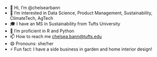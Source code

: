 - 👋 Hi, I’m @chelsearbann
- 👀 I’m interested in Data Science, Product Management, Sustainability, ClimateTech, AgTech
- 🎓 I have an MS in Sustainability from Tufts University
- 🌱 I’m proficient in R and Python
- 📫 How to reach me chelsea.bann@tufts.edu
- 😄 Pronouns: she/her
- ⚡ Fun fact: I have a side business in garden and home interior design!

<!---
chelsearbann/chelsearbann is a ✨ special ✨ repository because its `README.md` (this file) appears on your GitHub profile.
You can click the Preview link to take a look at your changes.
--->
